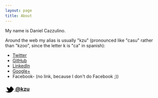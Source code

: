 ```yaml
---
layout: page
title: About
---
```


My name is Daniel Cazzulino. 

Around the web my alias is usually "kzu" (pronounced like "casu" rather than "kzoo", since the letter k is "ca" in spanish):

- [Twitter](http://twitter.com/kzu)
- [GitHub](https://github.com/kzu)
- [LinkedIn](http://www.linkedin.com/in/danielcazzulino)
- [Google+](https://www.google.com/+DanielCazzulino)
- Facebook- (no link, because I don't do Facebook ;))

### [<img src="/res/twitter.png" width="29" height="20" style="display:inline-block;vertical-align:middle"> @kzu](http://twitter.com/kzu)
